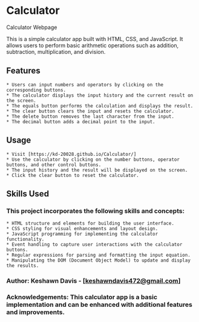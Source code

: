 # Calculator
Calculator Webpage

This is a simple calculator app built with HTML, CSS, and JavaScript. It allows users to perform basic arithmetic operations such as addition, subtraction, multiplication, and division.

## Features
    * Users can input numbers and operators by clicking on the corresponding buttons.
    * The calculator displays the input history and the current result on the screen.
    * The equals button performs the calculation and displays the result.
    * The clear button clears the input and resets the calculator.
    * The delete button removes the last character from the input.
    * The decimal button adds a decimal point to the input.

## Usage
    * Visit [https://kd-20028.github.io/Calculator/]
    * Use the calculator by clicking on the number buttons, operator buttons, and other control buttons.
    * The input history and the result will be displayed on the screen.
    * Click the clear button to reset the calculator.

## Skills Used
  ### This project incorporates the following skills and concepts:
    * HTML structure and elements for building the user interface.
    * CSS styling for visual enhancements and layout design.
    * JavaScript programming for implementing the calculator functionality.
    * Event handling to capture user interactions with the calculator buttons.
    * Regular expressions for parsing and formatting the input equation.
    * Manipulating the DOM (Document Object Model) to update and display the results.

### Author: Keshawn Davis - [keshawndavis472@gmail.com]

### Acknowledgements: This calculator app is a basic implementation and can be enhanced with additional features and improvements.
